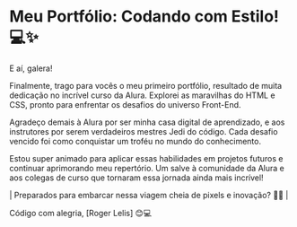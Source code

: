 # Meu Portfólio: Codando com Estilo! 💻✨

E aí, galera!

Finalmente, trago para vocês o meu primeiro portfólio, resultado de muita dedicação no incrível curso da Alura. Explorei as maravilhas do HTML e CSS, pronto para enfrentar os desafios do universo Front-End.

Agradeço demais à Alura por ser minha casa digital de aprendizado, e aos instrutores por serem verdadeiros mestres Jedi do código. Cada desafio vencido foi como conquistar um troféu no mundo do conhecimento.

Estou super animado para aplicar essas habilidades em projetos futuros e continuar aprimorando meu repertório. Um salve à comunidade da Alura e aos colegas de curso que tornaram essa jornada ainda mais incrível!

| Preparados para embarcar nessa viagem cheia de pixels e inovação? 🚀🌈 |

Código com alegria,
[Roger Lelis] 😊💻
